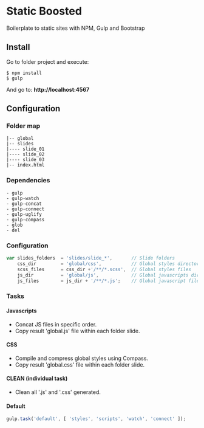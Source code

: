 # Static Boosted
Boilerplate to static sites with NPM, Gulp and Bootstrap

## Install

Go to folder project and execute:

```
$ npm install
$ gulp
```

And go to: **http://localhost:4567**

## Configuration

### Folder map

```
|-- global
|-- slides
|---- slide_01
|---- slide_02
|---- slide_03
|-- index.html
```

### Dependencies

```
- gulp
- gulp-watch
- gulp-concat
- gulp-connect
- gulp-uglify
- gulp-compass
- glob
- del
```

### Configuration

```javascript
var slides_folders  = 'slides/slide_*',       // Slide folders
    css_dir         = 'global/css',           // Global styles directory
    scss_files      = css_dir +'/**/*.scss',  // Global styles files
    js_dir          = 'global/js',            // Global javascripts directory
    js_files        = js_dir + '/**/*.js';    // Global javascript files
```

### Tasks

#### Javascripts
- Concat JS files in specific order.
- Copy result 'global.js' file within each folder slide.

#### CSS
- Compile and compress global styles using Compass.
- Copy result 'global.css' file within each folder slide.

#### CLEAN (individual task)
- Clean all '.js' and '.css' generated.

#### Default
```js
gulp.task('default', [ 'styles', 'scripts', 'watch', 'connect' ]);
```
